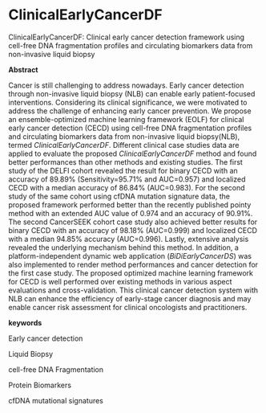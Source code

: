 # ClinicalEarlyCancerDF
ClinicalEarlyCancerDF: Clinical early cancer detection framework using cell-free DNA fragmentation profiles and circulating biomarkers data from non-invasive liquid biopsy


**Abstract**

Cancer is still challenging to address nowadays. Early cancer detection through non-invasive liquid biopsy (NLB) can enable early patient-focused interventions. Considering its clinical significance, we were motivated to address the challenge of enhancing early cancer prevention. We propose an ensemble-optimized machine learning framework (EOLF) for clinical early cancer detection (CECD) using cell-free DNA fragmentation profiles and circulating biomarkers data from non-invasive liquid biopsy(NLB), termed $ClinicalEarlyCancerDF$. Different clinical case studies data are applied to evaluate the proposed $ClinicalEarlyCancerDF$ method and found better performances than other methods and existing studies. The first study of the DELFI cohort revealed the result for binary CECD with an accuracy of 89.89\% (Sensitivity=95.71\% and AUC=0.957) and localized CECD with a median accuracy of 86.84\% (AUC=0.983). For the second study of the same cohort using cfDNA mutation signature data, the proposed framework performed better than the recently published pointy method with an extended AUC value of 0.974 and an accuracy of 90.91\%.  The second CancerSEEK cohort case study also achieved better results for binary CECD with an accuracy of 98.18\% (AUC=0.999) and localized CECD with a median 94.85\% accuracy (AUC=0.996). Lastly, extensive analysis revealed the underlying mechanism behind this method. In addition, a platform-independent dynamic web application ($BiDiEarlyCancerDS$) was also implemented to render method performances and cancer detection for the first case study. The proposed optimized machine learning framework for CECD is well performed over existing methods in various aspect evaluations and cross-validation. This clinical cancer detection system with NLB can enhance the efficiency of early-stage cancer diagnosis and may enable cancer risk assessment for clinical oncologists and practitioners.



**keywords**

Early cancer detection

Liquid Biopsy

cell-free DNA Fragmentation 

Protein Biomarkers

cfDNA mutational signatures
